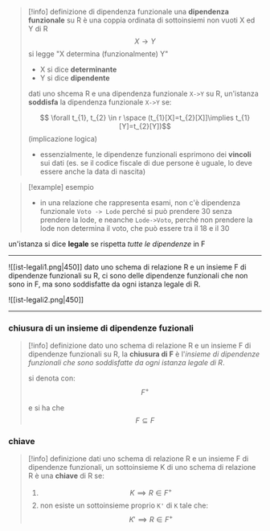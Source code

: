 >[!info] definizione di dipendenza funzionale
>una **dipendenza funzionale** su R è una coppia ordinata di sottoinsiemi non vuoti X ed Y di R
>$$X \to Y$$
>si legge "X determina (funzionalmente) Y"
>- X si dice **determinante**
>- Y si dice **dipendente**
>  
>  dati uno shcema R e una dipendenza funzionale `X->Y` su R, un'istanza **soddisfa** la dipendenza funzionale `X->Y` se:
>  
>$$ \forall t_{1}, t_{2} \in r \space (t_{1}[X]=t_{2}[X]]\implies t_{1}[Y]=t_{2}[Y])$$
>(implicazione logica)
>- essenzialmente, le dipendenze funzionali esprimono dei **vincoli** sui dati (es. se il codice fiscale di due persone è uguale, lo deve essere anche la data di nascita)

>[!example] esempio
>- in una relazione che rappresenta esami, non c'è dipendenza funzionale `Voto -> Lode` perché si può prendere 30 senza prendere la lode, e neanche `Lode->Voto`, perché non prendere la lode non determina il voto, che può essere tra il 18 e il 30

un'istanza si dice **legale** se rispetta *tutte le dipendenze* in F

---
 
![[ist-legali1.png|450]]
dato uno schema di relazione R e un insieme F di dipendenze funzionali su R, ci sono delle dipendenze funzionali che non sono in F, ma sono soddisfatte da ogni istanza legale di R.

![[ist-legali2.png|450]]

---

### chiusura di un insieme di dipendenze fuzionali

>[!info] definizione
>dato uno schema di relazione R e un insieme F di dipendenze funzionali su R,
>la **chiusura di F** è l'*insieme di dipendenze funzionali che sono soddisfatte da ogni istanza legale di R*.
> 
>si denota con:
>$$F^+$$
>
>e si ha che $$ F \subseteq F$$

### chiave
>[!info] definizione
>dati uno schema di relazione R e un insieme F di dipendenze funzionali,
>un sottoinsieme K di uno schema di relazione R è una **chiave** di R se:
>1) $$ K \implies R \in F^+$$
>2) non esiste un sottoinsieme proprio `K'` di `K` tale che:
>	$$K'\implies R \in F^+$$